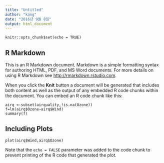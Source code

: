 ```yaml
---
title: "Untitled"
author: "kang"
date: "2016년 9월 8일"
output: html_document
---
```


```{r setup, include=FALSE}
knitr::opts_chunk$set(echo = TRUE)
```

## R Markdown

This is an R Markdown document. Markdown is a simple formatting syntax for authoring HTML, PDF, and MS Word documents. For more details on using R Markdown see <http://rmarkdown.rstudio.com>.

When you click the **Knit** button a document will be generated that includes both content as well as the output of any embedded R code chunks within the document. You can embed an R code chunk like this:

```{r cars}
airq <-subset(airquality,!is.na(Ozone))
f=lm(airq$Ozone~airq$Wind)
summary(f)
```

## Including Plots



```{r pressure, echo=FALSE}
plot(airq$Wind,airq$Ozone)
```

Note that the `echo = FALSE` parameter was added to the code chunk to prevent printing of the R code that generated the plot.
